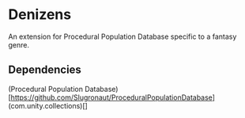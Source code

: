 # Denizens
An extension for Procedural Population Database specific to a fantasy genre.  


## Dependencies  
(Procedural Population Database)[https://github.com/Slugronaut/ProceduralPopulationDatabase]  
(com.unity.collections)[]  
